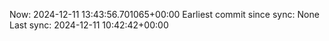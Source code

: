 Now: 2024-12-11 13:43:56.701065+00:00 Earliest commit since sync: None Last sync: 2024-12-11 10:42:42+00:00
